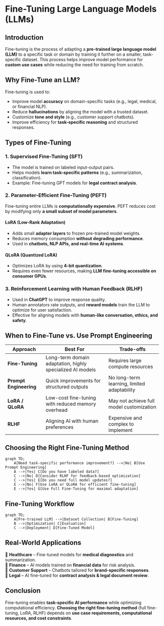 # Fine-Tuning Large Language Models (LLMs)

## Introduction

Fine-tuning is the process of adapting a **pre-trained large language model (LLM)** to a specific task or domain by training it further on a smaller, task-specific dataset. This process helps improve model performance for **custom use cases** while reducing the need for training from scratch.

## Why Fine-Tune an LLM?

Fine-tuning is used to:

- Improve model **accuracy** on domain-specific tasks (e.g., legal, medical, or financial NLP).
- Reduce **hallucinations** by aligning the model with a trusted dataset.
- Customize **tone and style** (e.g., customer support chatbots).
- Improve efficiency for **task-specific reasoning** and structured responses.

## Types of Fine-Tuning

### 1. **Supervised Fine-Tuning (SFT)**

- The model is trained on labeled input-output pairs.
- Helps models **learn task-specific patterns** (e.g., summarization, classification).
- Example: Fine-tuning GPT models for **legal contract analysis**.

### 2. **Parameter-Efficient Fine-Tuning (PEFT)**

Fine-tuning entire LLMs is **computationally expensive**. PEFT reduces cost by modifying only **a small subset of model parameters**.

#### **LoRA (Low-Rank Adaptation)**

- Adds small **adapter layers** to frozen pre-trained model weights.
- Reduces memory consumption **without degrading performance**.
- Used in **chatbots, NLP APIs, and real-time AI systems**.

#### **QLoRA (Quantized LoRA)**

- Optimizes LoRA by using **4-bit quantization**.
- Requires even fewer resources, making **LLM fine-tuning accessible on consumer GPUs**.

### 3. **Reinforcement Learning with Human Feedback (RLHF)**

- Used in **ChatGPT** to improve response quality.
- Human annotators rate outputs, and **reward models** train the LLM to optimize for user satisfaction.
- Effective for aligning models with **human-like conversation, ethics, and safety**.

## When to Fine-Tune vs. Use Prompt Engineering

| **Approach** | **Best For** | **Trade-offs** |
|-------------|-------------|---------------|
| **Fine-Tuning** | Long-term domain adaptation, highly specialized AI models | Requires large compute resources |
| **Prompt Engineering** | Quick improvements for structured outputs | No long-term learning, limited adaptability |
| **LoRA / QLoRA** | Low-cost fine-tuning with reduced memory overhead | May not achieve full model customization |
| **RLHF** | Aligning AI with human preferences | Expensive and complex to implement |

## Choosing the Right Fine-Tuning Method

``` mermaid
graph TD;
    A[Need task-specific performance improvement?] -->|No| B[Use Prompt Engineering]
    A -->|Yes| C[Do you have labeled data?]
    C -->|No| D[Consider RLHF for feedback-based optimization]
    C -->|Yes| E[Do you need full model updates?]
    E -->|No| F[Use LoRA or QLoRA for efficient fine-tuning]
    E -->|Yes| G[Use Full Fine-Tuning for maximal adaptation]
```

## Fine-Tuning Workflow

``` mermaid
graph TD;
    A[Pre-trained LLM] -->|Dataset Collection| B[Fine-Tuning]
    B -->|Optimization| C[Evaluation]
    C -->|Deployment| D[Fine-Tuned Model]
```

## Real-World Applications

🔹 **Healthcare** – Fine-tuned models for **medical diagnostics** and summarization.  
🔹 **Finance** – AI models trained on **financial data** for risk analysis.  
🔹 **Customer Support** – Chatbots tailored for **brand-specific responses**.  
🔹 **Legal** – AI fine-tuned for **contract analysis & legal document review**.  

## Conclusion

Fine-tuning enables **task-specific AI performance** while optimizing computational efficiency. **Choosing the right fine-tuning method** (full fine-tuning, LoRA, RLHF) depends on **use case requirements, computational resources, and cost constraints**.
